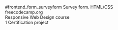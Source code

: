 #frontend_form_surveyform
Survey form. HTML/CSS  
freecodecamp.org  
Responsive Web Design course  
1 Certification project  
